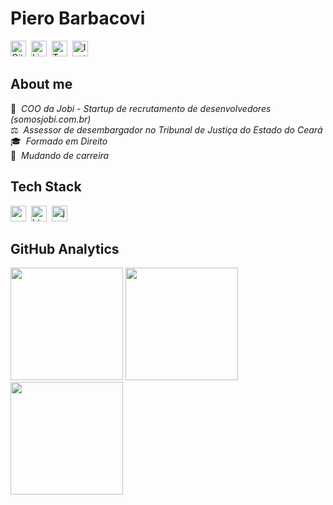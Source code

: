 # Piero Barbacovi
<a href="https://www.github.com/pierobarbacovi" target="_blank"><img src="https://img.shields.io/badge/GitHub-100000?style=flat&logo=github&logoColor=white" alt="GitHub Badge" height="25"></a>&nbsp;
<a href="https://www.linkedin.com/in/barbacovipiero" target="_blank"><img src="https://img.shields.io/badge/LinkedIn-0077B5?style=flat&logo=linkedin&logoColor=white" alt="LinkedIn Badge" height="25"></a>&nbsp;
<a href="https://twitter.com/pierobarbacovi" target="_blank"><img src="https://img.shields.io/badge/Twitter-1DA1F2?style=flat&logo=twitter&logoColor=white" alt="Twitter Badge" height="25"></a>&nbsp;
<a href="https://www.instagram.com/pierobarbacovi" target="_blank"><img src="https://img.shields.io/badge/Instagram-E4405F?style=flat&logo=instagram&logoColor=white" alt="Instagram Badge" height="25"></a>&nbsp;

## About me
🚀&nbsp; *COO da Jobi - Startup de recrutamento de desenvolvedores (somosjobi.com.br)*
<br/>⚖&nbsp; *Assessor de desembargador no Tribunal de Justiça do Estado do Ceará*
<br/>🎓&nbsp; *Formado em Direito*
<br/>🔭&nbsp; *Mudando de carreira*

## Tech Stack
<img src="https://img.shields.io/badge/Css3-05122A?style=flat&logo=css3" alt="css3 Badge" height="25">&nbsp;
<img src="https://img.shields.io/badge/Html5-05122A?style=flat&logo=html5" alt="html5 Badge" height="25">&nbsp;
<img src="https://img.shields.io/badge/Javascript-05122A?style=flat&logo=javascript" alt="javascript Badge" height="25">&nbsp;

## GitHub Analytics
<div>
<img height="180em" src="https://github-readme-stats.vercel.app/api?username=pierobarbacovi&theme=default&show_icons=true&count_private=true">
<img height="180em" src="https://github-readme-stats.vercel.app/api/top-langs/?username=pierobarbacovi&theme=default&layout=compact&langs_count=5">
<img height="180em" src="https://github-readme-streak-stats.herokuapp.com/?user=pierobarbacovi&theme=default">
</div>
